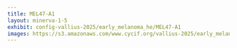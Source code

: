 ```yaml
---
title: MEL47-A1
layout: minerva-1-5
exhibit: config-vallius-2025/early_melanoma_he/MEL47-A1
images: https://s3.amazonaws.com/www.cycif.org/vallius-2025/early_melanoma_he/MEL47-A1
---
```

